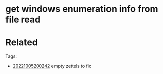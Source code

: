 # get windows enumeration info from file read

# Related


Tags:
- [20221005200242](/zet/20221005200242/README.md) empty zettels to fix

    
